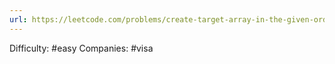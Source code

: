 ```yaml
---
url: https://leetcode.com/problems/create-target-array-in-the-given-order
---
```


Difficulty: #easy
Companies: #visa